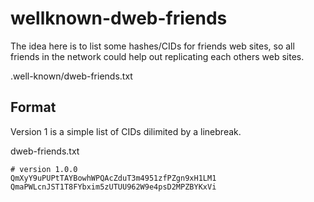 # wellknown-dweb-friends

The idea here is to list some hashes/CIDs for friends web sites, so all friends in the network could help out replicating each others web sites.

.well-known/dweb-friends.txt

## Format

Version 1 is a simple list of CIDs dilimited by a linebreak.

dweb-friends.txt
```text/plain
# version 1.0.0
QmXyY9uPUPtTAYBowhWPQAcZduT3m4951zfPZgn9xH1LM1
QmaPWLcnJST1T8FYbxim5zUTUU962W9e4psD2MPZBYKxVi
```
